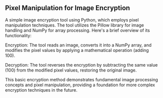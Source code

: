 ## Pixel Manipulation for Image Encryption

A simple image encryption tool using Python, which employs pixel manipulation techniques. The tool utilizes the Pillow library for image handling and NumPy for array processing. Here's a brief overview of its functionality:

Encryption: The tool reads an image, converts it into a NumPy array, and modifies the pixel values by applying a mathematical operation (adding 100).

Decryption: The tool reverses the encryption by subtracting the same value (100) from the modified pixel values, restoring the original image.

This basic encryption method demonstrates fundamental image processing concepts and pixel manipulation, providing a foundation for more complex encryption techniques in the future.
